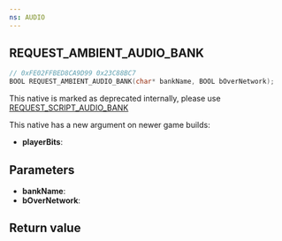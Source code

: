 ```yaml
---
ns: AUDIO
---
```

## REQUEST_AMBIENT_AUDIO_BANK

```c
// 0xFE02FFBED8CA9D99 0x23C88BC7
BOOL REQUEST_AMBIENT_AUDIO_BANK(char* bankName, BOOL bOverNetwork);
```

This native is marked as deprecated internally, please use [REQUEST_SCRIPT_AUDIO_BANK](#_0x2F844A8B08D76685)

This native has a new argument on newer game builds:
* **playerBits**:

## Parameters
* **bankName**:
* **bOverNetwork**:

## Return value
